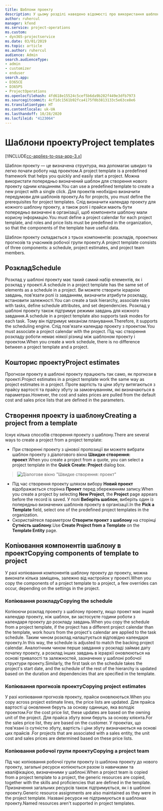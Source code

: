 ```yaml
---
title: Шаблони проекту
description: У цьому розділі наведено відомості про використання шаблонів проекту для швидкого настроювання проекту.
author: ruhercul
manager: kfend
ms.service: project-operations
ms.custom:
- dyn365-projectservice
ms.date: 03/01/2019
ms.topic: article
ms.author: ruhercul
audience: Admin
search.audienceType:
- admin
- customizer
- enduser
search.app:
- D365CE
- D365PS
- ProjectOperations
ms.openlocfilehash: 4fd618e15524c5cef5b6da9b282f449e3dfb7973
ms.sourcegitcommit: 4cf1dc1561b92fca4175f0b3813133c5e63ce8e6
ms.translationtype: HT
ms.contentlocale: uk-UA
ms.lasthandoff: 10/28/2020
ms.locfileid: "4123064"
---
```

# <a name="project-templates"></a><span data-ttu-id="937e4-103">Шаблони проекту</span><span class="sxs-lookup"><span data-stu-id="937e4-103">Project templates</span></span> 

[!INCLUDE[cc-applies-to-psa-app-3.x](../includes/cc-applies-to-psa-app-3x.md)]

<span data-ttu-id="937e4-104">Шаблон проекту — це визначена структура, яка допомагає швидко та легко почати роботу над проектом.</span><span class="sxs-lookup"><span data-stu-id="937e4-104">A project template is a predefined framework that helps you quickly and easily start a project.</span></span> <span data-ttu-id="937e4-105">Можна використати попередньо визначений шаблон для створення нового проекту одним клацанням.</span><span class="sxs-lookup"><span data-stu-id="937e4-105">You can use a predefined template to create a new project with a single click.</span></span> <span data-ttu-id="937e4-106">Для проектів необхідно визначити передумови для шаблонів проекту.</span><span class="sxs-lookup"><span data-stu-id="937e4-106">As for projects, you must define the prerequisites for project templates.</span></span> <span data-ttu-id="937e4-107">Слід визначити календар проекту для кожного шаблону проекту, а також ролі і прайси мають бути попередньо визначені в організації, щоб компоненти шаблону мали корисну інформацію.</span><span class="sxs-lookup"><span data-stu-id="937e4-107">You must define a project calendar for each project template, and roles and price lists must be predefined in the organization, so that the components of the template have useful data.</span></span>

<span data-ttu-id="937e4-108">Шаблон проекту складається з трьох компонентів: розкладів, проектних прогнозів та учасників робочої групи проекту.</span><span class="sxs-lookup"><span data-stu-id="937e4-108">A project template consists of three components: a schedule, project estimates, and project team members.</span></span>

## <a name="schedule"></a><span data-ttu-id="937e4-109">Розклад</span><span class="sxs-lookup"><span data-stu-id="937e4-109">Schedule</span></span>

<span data-ttu-id="937e4-110">Розклад у шаблоні проекту має такий самий набір елементів, як і розклад у проекті.</span><span class="sxs-lookup"><span data-stu-id="937e4-110">A schedule in a project template has the same set of elements as a schedule in a project.</span></span> <span data-ttu-id="937e4-111">Ви можете створити ієрархію завдань, повֹ’язати ролі із завданням, визначити атрибути розкладу, встановити залежності.</span><span class="sxs-lookup"><span data-stu-id="937e4-111">You can create a task hierarchy, associate roles with tasks, define schedule attributes, and set dependencies.</span></span> <span data-ttu-id="937e4-112">Розклад у шаблоні проекту також підтримує режими завдань для кожного завдання.</span><span class="sxs-lookup"><span data-stu-id="937e4-112">A schedule in a project template also supports task modes for each task.</span></span> <span data-ttu-id="937e4-113">Тому він підтримує механізм планування.</span><span class="sxs-lookup"><span data-stu-id="937e4-113">Therefore, it supports the scheduling engine.</span></span> <span data-ttu-id="937e4-114">Слід пов'язати календар проекту з проектом.</span><span class="sxs-lookup"><span data-stu-id="937e4-114">You must associate a project calendar with the project.</span></span> <span data-ttu-id="937e4-115">Під час створення розкладу роботи немає ніякої різниці між шаблоном проекту і проектом.</span><span class="sxs-lookup"><span data-stu-id="937e4-115">When you create a work schedule, there is no difference between a project template and a project.</span></span>

## <a name="project-estimates"></a><span data-ttu-id="937e4-116">Кошторис проекту</span><span class="sxs-lookup"><span data-stu-id="937e4-116">Project estimates</span></span>

<span data-ttu-id="937e4-117">Прогнози проекту в шаблоні проекту працюють так само, як прогнози в проекті.</span><span class="sxs-lookup"><span data-stu-id="937e4-117">Project estimates in a project template work the same way as project estimates in a project.</span></span> <span data-ttu-id="937e4-118">Проте вартість та ціни збуту витягаються з прайсу вартості та прайсу збуту за замовчуванням, які визначаються в параметрах.</span><span class="sxs-lookup"><span data-stu-id="937e4-118">However, the cost and sales prices are pulled from the default cost and sales price lists that are defined in the parameters.</span></span>

## <a name="creating-a-project-from-a-template"></a><span data-ttu-id="937e4-119">Створення проекту із шаблону</span><span class="sxs-lookup"><span data-stu-id="937e4-119">Creating a project from a template</span></span>
 
<span data-ttu-id="937e4-120">Існує кілька способів створення проекту з шаблону.</span><span class="sxs-lookup"><span data-stu-id="937e4-120">There are several ways to create a project from a project template:</span></span>

- <span data-ttu-id="937e4-121">При створенні проекту з цінової пропозиції ви можете вибрати шаблон проекту з діалогового вікна **Швидке створення: проект**.</span><span class="sxs-lookup"><span data-stu-id="937e4-121">When you create a project from a quote, you can select a project template in the **Quick Create: Project** dialog box.</span></span>

> ![Діалогове вікно "Швидке створення: проект"](media/project-11.png)

- <span data-ttu-id="937e4-123">Під час створення проекту шляхом вибору **Новий проект** відображається сторінка **Проект** перед збереженням запису.</span><span class="sxs-lookup"><span data-stu-id="937e4-123">When you create a project by selecting **New Project**, the **Project** page appears before the record is saved.</span></span> <span data-ttu-id="937e4-124">У полі **Виберіть шаблон**, виберіть один із попередньо визначених шаблонів проекту в організації.</span><span class="sxs-lookup"><span data-stu-id="937e4-124">In the **Pick a Template** field, select one of the predefined project templates in the organization.</span></span>
- <span data-ttu-id="937e4-125">Скористайтеся параметром **Створити проект з шаблону** на сторінці **Сутність шаблону**.</span><span class="sxs-lookup"><span data-stu-id="937e4-125">Use **Create Project from a Template** on the **Template Entity** page.</span></span>

## <a name="copying-components-of-template-to-project"></a><span data-ttu-id="937e4-126">Копіювання компонентів шаблону в проект</span><span class="sxs-lookup"><span data-stu-id="937e4-126">Copying components of template to project</span></span>

<span data-ttu-id="937e4-127">У разі копіювання компонентів шаблону проекту до проекту, можна виконати кілька заміщень, залежно від настройок у проекті.</span><span class="sxs-lookup"><span data-stu-id="937e4-127">When you copy the components of a project template to a project, a few overrides can occur, depending on the settings in the project.</span></span>

### <a name="copying-the-schedule"></a><span data-ttu-id="937e4-128">Копіювання розкладу</span><span class="sxs-lookup"><span data-stu-id="937e4-128">Copying the schedule</span></span>

<span data-ttu-id="937e4-129">Копіюючи розклад проекту з шаблону проекту, якщо проект має інший календар проекту, ніж шаблон, ви застосуєте години роботи з календаря проекту до розкладу завдань.</span><span class="sxs-lookup"><span data-stu-id="937e4-129">When you copy the schedule from a project template, if the project has a different project calendar than the template, work hours from the project's calendar are applied to the task schedule.</span></span> <span data-ttu-id="937e4-130">Таким чином розклад налаштується відповідно календаря проекту.</span><span class="sxs-lookup"><span data-stu-id="937e4-130">In this way, the schedule is adjusted to match the backing project calendar.</span></span> <span data-ttu-id="937e4-131">Аналогічним чином перше завдання у розкладі займає дату початку проекту, а розклад інших завдань в ієрархії оновлюються на основі тривалості та залежностей, зазначених у шаблоні робочої структури проекту.</span><span class="sxs-lookup"><span data-stu-id="937e4-131">Similarly, the first task on the schedule takes the project's start date, and the schedule of the rest of the hierarchy is updated based on the duration and dependencies that are specified in the template.</span></span> 

### <a name="copying-project-estimates"></a><span data-ttu-id="937e4-132">Копіювання прогнозів проекту</span><span class="sxs-lookup"><span data-stu-id="937e4-132">Copying project estimates</span></span> 

<span data-ttu-id="937e4-133">У разі копіювання прогнозів проекту, прайси оновлюються.</span><span class="sxs-lookup"><span data-stu-id="937e4-133">When you copy across project estimate lines, the price lists are updated.</span></span> <span data-ttu-id="937e4-134">Для прайса вартості ці оновлення беруть за основу одиницю, яка володіє проектом.</span><span class="sxs-lookup"><span data-stu-id="937e4-134">For the cost price list, these updates are based on the owning unit of the project.</span></span> <span data-ttu-id="937e4-135">Для прайса збуту вони беруть за основу клієнта.</span><span class="sxs-lookup"><span data-stu-id="937e4-135">For the sales price list, they are based on the customer.</span></span> <span data-ttu-id="937e4-136">У проектах, що пов'язані із сутністю збуту, вартість і ціни збуту визначаються на основі цих прайсів .</span><span class="sxs-lookup"><span data-stu-id="937e4-136">For projects that are associated with a sales entity, the unit cost and sales prices are determined based on these price lists.</span></span>

### <a name="copying-a-project-team"></a><span data-ttu-id="937e4-137">Копіювання робочої групи проекту</span><span class="sxs-lookup"><span data-stu-id="937e4-137">Copying a project team</span></span>

<span data-ttu-id="937e4-138">Під час копіювання робочої групи проекту із шаблона проекту до нового проекту, загальні ресурси копіюються разом із навичками та кваліфікацією, визначеними у шаблоні.</span><span class="sxs-lookup"><span data-stu-id="937e4-138">When a project team is copied from a project template to a project, the generic resources are copied, together with the skills and proficiencies that are defined in the template.</span></span> <span data-ttu-id="937e4-139">Призначення загальних ресурсів також підтримується, як і в шаблоні проекту.</span><span class="sxs-lookup"><span data-stu-id="937e4-139">Generic resource assignments are also maintained as they were in the project template.</span></span> <span data-ttu-id="937e4-140">Названі ресурси не підтримуються в шаблонах проекту.</span><span class="sxs-lookup"><span data-stu-id="937e4-140">Named resources aren't supported in project templates.</span></span>
